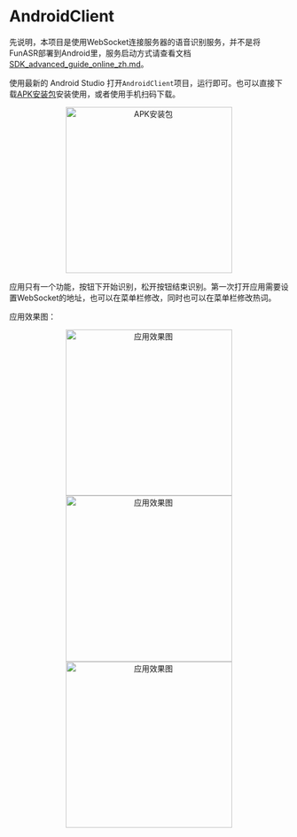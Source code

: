 # AndroidClient

先说明，本项目是使用WebSocket连接服务器的语音识别服务，并不是将FunASR部署到Android里，服务启动方式请查看文档[SDK_advanced_guide_online_zh.md](https://github.com/alibaba-damo-academy/FunASR/blob/main/funasr/runtime/docs/SDK_advanced_guide_online_zh.md)。

使用最新的 Android Studio 打开`AndroidClient`项目，运行即可。也可以直接下载[APK安装包](https://yeyupiaoling.cn/AndroidClient.apk)安装使用，或者使用手机扫码下载。

<div align="center">
  <img src="./images/QRcode.png" alt="APK安装包" width="300">
</div>


应用只有一个功能，按钮下开始识别，松开按钮结束识别。第一次打开应用需要设置WebSocket的地址，也可以在菜单栏修改，同时也可以在菜单栏修改热词。

应用效果图：

<div align="center">
  <img src="./images/image1.png" alt="应用效果图" width="300">
  <img src="./images/image2.png" alt="应用效果图" width="300">
  <img src="./images/image3.png" alt="应用效果图" width="300">
</div>
